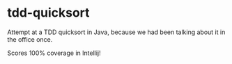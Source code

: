 tdd-quicksort
=============

Attempt at a TDD quicksort in Java, because we had been talking about it in the office once.

Scores 100% coverage in Intellij!
